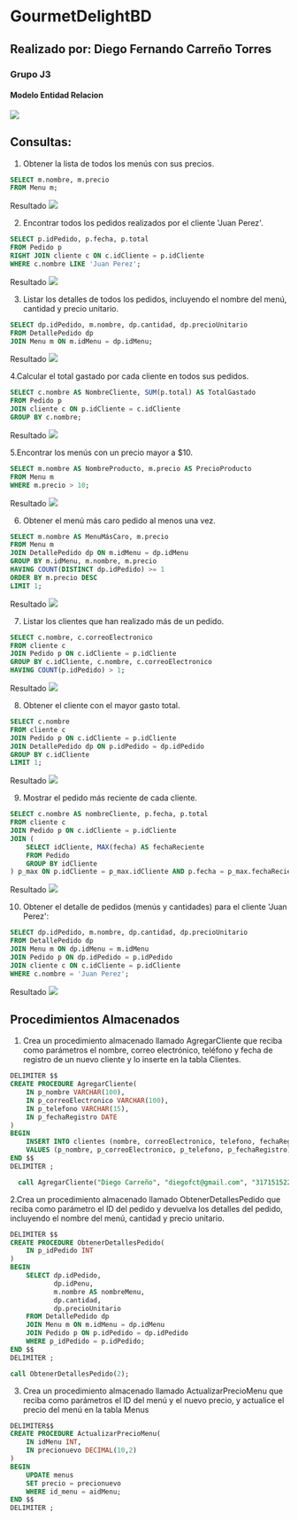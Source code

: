 # GourmetDelightBD

## Realizado por: Diego Fernando Carreño Torres
### Grupo J3

#### Modelo Entidad Relacion
![](./img/BDgourmet.png)

## Consultas:
1. Obtener la lista de todos los menús con sus precios.
```sql
SELECT m.nombre, m.precio
FROM Menu m;
```
Resultado
![](./img/consulta1.png)

2. Encontrar todos los pedidos realizados por el cliente 'Juan Perez'.
```sql
SELECT p.idPedido, p.fecha, p.total
FROM Pedido p
RIGHT JOIN cliente c ON c.idCliente = p.idCliente
WHERE c.nombre LIKE 'Juan Perez'; 
```
Resultado
![](./img/consulta2.png)

3. Listar los detalles de todos los pedidos, incluyendo el nombre del menú, cantidad y precio unitario.
```sql
SELECT dp.idPedido, m.nombre, dp.cantidad, dp.precioUnitario
FROM DetallePedido dp
JOIN Menu m ON m.idMenu = dp.idMenu;
```
Resultado
![](./img/consulta3.png)

4.Calcular el total gastado por cada cliente en todos sus pedidos.
```sql
SELECT c.nombre AS NombreCliente, SUM(p.total) AS TotalGastado
FROM Pedido p
JOIN cliente c ON p.idCliente = c.idCliente
GROUP BY c.nombre;
```
Resultado
![](./img/consulta4.png)

5.Encontrar los menús con un precio mayor a $10.
```sql
SELECT m.nombre AS NombreProducto, m.precio AS PrecioProducto
FROM Menu m
WHERE m.precio > 10;
```
Resultado
![](./img/consulta5.png)

6. Obtener el menú más caro pedido al menos una vez.
```sql
SELECT m.nombre AS MenuMásCaro, m.precio
FROM Menu m
JOIN DetallePedido dp ON m.idMenu = dp.idMenu
GROUP BY m.idMenu, m.nombre, m.precio
HAVING COUNT(DISTINCT dp.idPedido) >= 1
ORDER BY m.precio DESC
LIMIT 1;
```
Resultado
![](./img/consulta6.png)

7. Listar los clientes que han realizado más de un pedido.
```sql
SELECT c.nombre, c.correoElectronico
FROM cliente c
JOIN Pedido p ON c.idCliente = p.idCliente
GROUP BY c.idCliente, c.nombre, c.correoElectronico
HAVING COUNT(p.idPedido) > 1;
```
Resultado
![](./img/consulta7.png)

8. Obtener el cliente con el mayor gasto total.
```sql
SELECT c.nombre
FROM cliente c
JOIN Pedido p ON c.idCliente = p.idCliente
JOIN DetallePedido dp ON p.idPedido = dp.idPedido
GROUP BY c.idCliente
LIMIT 1;
```
Resultado
![](./img/consulta8.png)

9. Mostrar el pedido más reciente de cada cliente.
```sql
SELECT c.nombre AS nombreCliente, p.fecha, p.total
FROM cliente c
JOIN Pedido p ON c.idCliente = p.idCliente
JOIN (
    SELECT idCliente, MAX(fecha) AS fechaReciente
    FROM Pedido
    GROUP BY idCliente
) p_max ON p.idCliente = p_max.idCliente AND p.fecha = p_max.fechaReciente;
```
Resultado
![](./img/consulta9.png)

10. Obtener el detalle de pedidos (menús y cantidades) para el cliente 'Juan Perez':
```sql
SELECT dp.idPedido, m.nombre, dp.cantidad, dp.precioUnitario 
FROM DetallePedido dp 
JOIN Menu m ON dp.idMenu = m.idMenu
JOIN Pedido p ON dp.idPedido = p.idPedido
JOIN cliente c ON c.idCliente = p.idCliente
WHERE c.nombre = 'Juan Perez';
```
Resultado
![](./img/consulta10.png)


## Procedimientos Almacenados

1. Crea un procedimiento almacenado llamado AgregarCliente que reciba como
parámetros el nombre, correo electrónico, teléfono y fecha de registro de un nuevo cliente y lo inserte en la tabla Clientes.

```sql
DELIMITER $$
CREATE PROCEDURE AgregarCliente(
    IN p_nombre VARCHAR(100),
    IN p_correoElectronico VARCHAR(100),
    IN p_telefono VARCHAR(15),
    IN p_fechaRegistro DATE
)
BEGIN
    INSERT INTO clientes (nombre, correoElectronico, telefono, fechaRegistro) 
    VALUES (p_nombre, p_correoElectronico, p_telefono, p_fechaRegistro);
END $$
DELIMITER ;
```
```sql
  call AgregarCliente("Diego Carreño", "diegofct@gmail.com", "3171515225", '2024-06-12');
```

2.Crea un procedimiento almacenado llamado ObtenerDetallesPedido que reciba
como parámetro el ID del pedido y devuelva los detalles del pedido, incluyendo el nombre del menú, cantidad y precio unitario.

```sql
DELIMITER $$
CREATE PROCEDURE ObtenerDetallesPedido(
    IN p_idPedido INT
)
BEGIN
    SELECT dp.idPedido,
           dp.idPenu, 
           m.nombre AS nombreMenu, 
           dp.cantidad, 
           dp.precioUnitario
    FROM DetallePedido dp 
    JOIN Menu m ON m.idMenu = dp.idMenu
    JOIN Pedido p ON p.idPedido = dp.idPedido
    WHERE p_idPedido = p.idPedido;
END $$
DELIMITER ;
```
```sql
call ObtenerDetallesPedido(2);
```

3. Crea un procedimiento almacenado llamado ActualizarPrecioMenu que reciba
como parámetros el ID del menú y el nuevo precio, y actualice el precio del menú en la tabla Menus

```sql
DELIMITER$$
CREATE PROCEDURE ActualizarPrecioMenu(
    IN idMenu INT,
    IN precionuevo DECIMAL(10,2)
)
BEGIN
    UPDATE menus 
    SET precio = precionuevo 
    WHERE id_menu = aidMenu;
END $$
DELIMITER ;
```